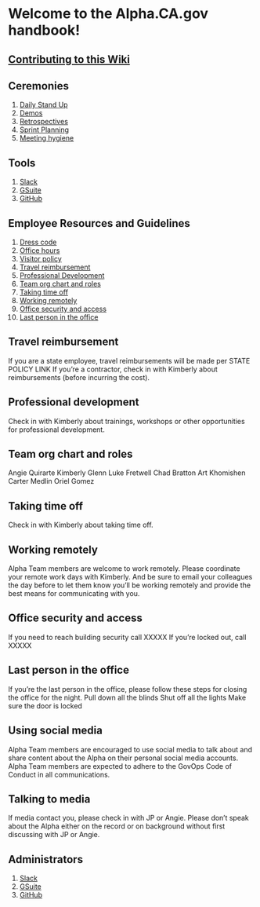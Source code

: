 # Welcome to the Alpha.CA.gov handbook!

## [Contributing to this Wiki](wikicontribution.md)

## Ceremonies
  1. [Daily Stand Up](DailyStandup.md)
  3. [Demos](Demos.md)
  4. [Retrospectives](Retros.md)
  5. [Sprint Planning](Planning.md)
  6. [Meeting hygiene](Meetinghygiene.md)

## Tools
  1. [Slack](SLACK-USERS.md)
  2. [GSuite](GSuite-USERS.md)
  3. [GitHub](GitHub-USERS.md)
  
## Employee Resources and Guidelines
  1. [Dress code](dresscode.md)
  1. [Office hours](officehours.md)
  1. [Visitor policy](visitorpolicy.md)
  1. [Travel reimbursement](Travelreimbursement.md)
  1. [Professional Development](Professionaldevelopment.md)
  1. [Team org chart and roles](org.md)
  1. [Taking time off](timeoff.md)
  1. [Working remotely](workingremotely.md)
  1. [Office security and access](officeaccess.md)
  1. [Last person in the office](lastpersontoleave.md)


## Travel reimbursement
If you are a state employee, travel reimbursements will be made per STATE POLICY LINK
If you’re a contractor, check in with Kimberly about reimbursements (before incurring the cost). 

## Professional development
Check in with Kimberly about trainings, workshops or other opportunities for professional development.

## Team org chart and roles
Angie Quirarte
Kimberly Glenn
Luke Fretwell
Chad Bratton
Art Khomishen
Carter Medlin
Oriel Gomez

## Taking time off
Check in with Kimberly about taking time off.

## Working remotely
Alpha Team members are welcome to work remotely. Please coordinate your remote work days with Kimberly. And be sure to email your colleagues the day before to let them know you’ll be working remotely and provide the best means for communicating with you. 

## Office security and access
If you need to reach building security call XXXXX
If you’re locked out, call XXXXX

## Last person in the office
If you’re the last person in the office, please follow these steps for closing the office for the night.
Pull down all the blinds
Shut off all the lights
Make sure the door is locked

## Using social media
Alpha Team members are encouraged to use social media to talk about and share content about the Alpha on their personal social media accounts. Alpha Team members are expected to adhere to the GovOps Code of Conduct in all communications.

## Talking to media
If media contact you, please check in with JP or Angie. Please don’t speak about the Alpha either on the record or on background without first discussing with JP or Angie.

## Administrators
  1. [Slack](SLACK-Admin.md)
  2. [GSuite](GSuite-Admin.md)
  3. [GitHub](GitHub-Admin.md)
